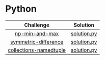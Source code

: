 # Python

 |                                                          Challenge                                                       |                                                                                          Solution                                                                                         |
|:--------------------------------------------------------------------------------------------------------------------------:|:-----------------------------------------------------------------------------------------------------------------------------------------------------------------------------------------:|
| [np-min-and-max]( https://www.hackerrank.com/challenges/np-min-and-max/problem)                                      | [solution.py](https://github.com/ranjanikrishnan/Hackerank-Challenges/blob/master/python/min_max.py)
| [symmetric-difference](https://www.hackerrank.com/challenges/symmetric-difference/problem) | [solution.py](https://github.com/ranjanikrishnan/Hackerank-Challenges/blob/master/python/symmetric_diff.py)
| [collections-namedtuple](https://www.hackerrank.com/challenges/py-collections-namedtuple/problem) | [solution.py](https://github.com/ranjanikrishnan/Hackerank-Challenges/blob/master/python/named_tuple.py)